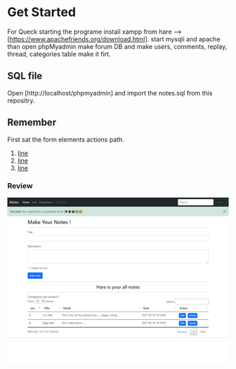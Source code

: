 # Get Started
For Queck starting the programe install xampp from hare --> [https://www.apachefriends.org/download.html]. start mysqli and apache than open phpMyadmin make forum DB and make users, comments, replay, thread, categories table make it firt.

## SQL file
Open [http://localhost/phpmyadmin] and import the notes.sql from this repositry.

## Remember
First sat the form elements actions path.

1. [line](https://github.com/naseemkhan7021/phpnotes.github.io/blob/main/index.php#L306)
2. [line](https://github.com/naseemkhan7021/phpnotes.github.io/blob/main/index.php#L97)
3. [line](https://github.com/naseemkhan7021/phpnotes.github.io/blob/main/index.php#L181)

### Review

![web-img](./review.png)